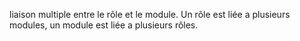 liaison multiple entre le rôle et le module.
Un rôle est liée a plusieurs modules, un module est liée a plusieurs rôles.